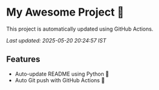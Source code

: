# My Awesome Project 🚀

This project is automatically updated using GitHub Actions.

_Last updated: 2025-05-20 20:24:57 IST_

## Features
- Auto-update README using Python 🐍
- Auto Git push with GitHub Actions 🤖

